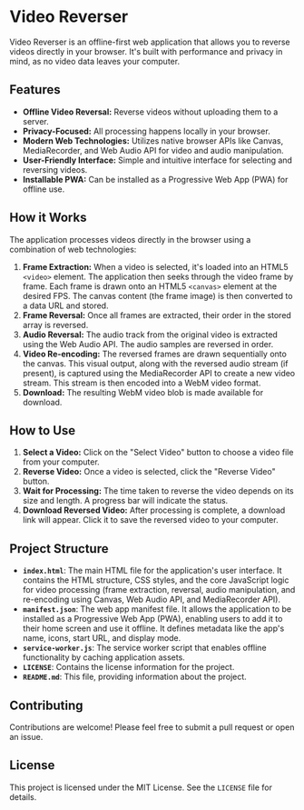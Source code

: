# Video Reverser

Video Reverser is an offline-first web application that allows you to reverse videos directly in your browser. It's built with performance and privacy in mind, as no video data leaves your computer.

## Features

*   **Offline Video Reversal:** Reverse videos without uploading them to a server.
*   **Privacy-Focused:** All processing happens locally in your browser.
*   **Modern Web Technologies:** Utilizes native browser APIs like Canvas, MediaRecorder, and Web Audio API for video and audio manipulation.
*   **User-Friendly Interface:** Simple and intuitive interface for selecting and reversing videos.
*   **Installable PWA:** Can be installed as a Progressive Web App (PWA) for offline use.

## How it Works

The application processes videos directly in the browser using a combination of web technologies:
1.  **Frame Extraction:** When a video is selected, it's loaded into an HTML5 `<video>` element. The application then seeks through the video frame by frame. Each frame is drawn onto an HTML5 `<canvas>` element at the desired FPS. The canvas content (the frame image) is then converted to a data URL and stored.
2.  **Frame Reversal:** Once all frames are extracted, their order in the stored array is reversed.
3.  **Audio Reversal:** The audio track from the original video is extracted using the Web Audio API. The audio samples are reversed in order.
4.  **Video Re-encoding:** The reversed frames are drawn sequentially onto the canvas. This visual output, along with the reversed audio stream (if present), is captured using the MediaRecorder API to create a new video stream. This stream is then encoded into a WebM video format.
5.  **Download:** The resulting WebM video blob is made available for download.

## How to Use

1.  **Select a Video:** Click on the "Select Video" button to choose a video file from your computer.
2.  **Reverse Video:** Once a video is selected, click the "Reverse Video" button.
3.  **Wait for Processing:** The time taken to reverse the video depends on its size and length. A progress bar will indicate the status.
4.  **Download Reversed Video:** After processing is complete, a download link will appear. Click it to save the reversed video to your computer.

## Project Structure

*   **`index.html`**: The main HTML file for the application's user interface. It contains the HTML structure, CSS styles, and the core JavaScript logic for video processing (frame extraction, reversal, audio manipulation, and re-encoding using Canvas, Web Audio API, and MediaRecorder API).
*   **`manifest.json`**: The web app manifest file. It allows the application to be installed as a Progressive Web App (PWA), enabling users to add it to their home screen and use it offline. It defines metadata like the app's name, icons, start URL, and display mode.
*   **`service-worker.js`**: The service worker script that enables offline functionality by caching application assets.
*   **`LICENSE`**: Contains the license information for the project.
*   **`README.md`**: This file, providing information about the project.

## Contributing

Contributions are welcome! Please feel free to submit a pull request or open an issue.

## License

This project is licensed under the MIT License. See the `LICENSE` file for details.
